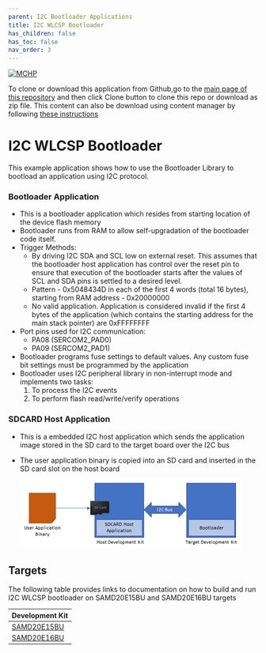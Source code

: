 ```yaml
---
parent: I2C Bootloader Applications
title: I2C WLCSP Bootloader
has_children: false
has_toc: false
nav_order: 3
---
```


[![MCHP](https://www.microchip.com/ResourcePackages/Microchip/assets/dist/images/logo.png)](https://www.microchip.com)

To clone or download this application from Github,go to the [main page of this repository](https://github.com/Microchip-MPLAB-Harmony/bootloader_apps_sam_d20) and then click Clone button to clone this repo or download as zip file. This content can also be download using content manager by following [these instructions](https://github.com/Microchip-MPLAB-Harmony/contentmanager/wiki)

# I2C WLCSP Bootloader

This example application shows how to use the Bootloader Library to bootload an application using I2C protocol.

### Bootloader Application

- This is a bootloader application which resides from starting location of the device flash memory
- Bootloader runs from RAM to allow self-upgradation of the bootloader code itself.
- Trigger Methods:
    * By driving I2C SDA and SCL low on external reset. This assumes that the bootloader host application has control over the reset pin to ensure that execution of the bootloader starts after the values of SCL and SDA pins is settled to a desired level.
    * Pattern - 0x5048434D in each of the first 4 words (total 16 bytes), starting from RAM address - 0x20000000
    * No valid application. Application is considered invalid if the first 4 bytes of the application (which contains the starting address for the main stack pointer) are 0xFFFFFFFF
- Port pins used for I2C communication:
    * PA08 (SERCOM2_PAD0)
    * PA09 (SERCOM2_PAD1)
- Bootloader programs fuse settings to default values. Any custom fuse bit settings must be programmed by the application
- Bootloader uses I2C peripheral library in non-interrupt mode and implements two tasks:
    1. To process the I2C events
    2. To perform flash read/write/verify operations

### SDCARD Host Application
- This is a embedded I2C host application which sends the application image stored in the SD card to the target board over the I2C bus
- The user application binary is copied into an SD card and inserted in the SD card slot on the host board

    ![i2c_bootloader_host_sdcard](../docs/images/i2c_bootloader_host_sdcard.png)

## Targets
The following table provides links to documentation on how to build and run I2C WLCSP bootloader on SAMD20E15BU and SAMD20E16BU targets

| Development Kit |
|:---------|
|[SAMD20E15BU](docs/readme_sam_d20_e15.md) |
|[SAMD20E16BU](docs/readme_sam_d20_e16.md) |
